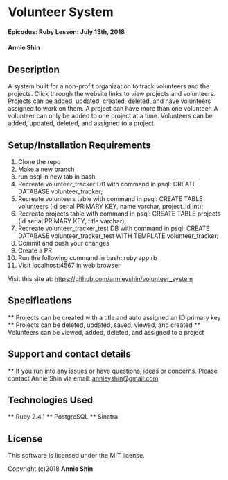# Volunteer System

#### Epicodus: Ruby Lesson: July 13th, 2018

#### Annie Shin

## Description

A system built for a non-profit organization to track volunteers and the projects. Click through the website links to view projects and volunteers. Projects can be added, updated, created, deleted, and have volunteers assigned to work on them. A project can have more than one volunteer. A volunteer can only be added to one project at a time. Volunteers can be added, updated, deleted, and assigned to a project.

## Setup/Installation Requirements

1. Clone the repo
2. Make a new branch
3. run psql in new tab in bash
4. Recreate volunteer_tracker DB with command in psql: CREATE DATABASE volunteer_tracker;
5. Recreate volunteers table with command in psql: CREATE TABLE volunteers (id serial PRIMARY KEY, name varchar, project_id int);
6. Recreate projects table with command in psql: CREATE TABLE projects (id serial PRIMARY KEY, title varchar);
7. Recreate volunteer_tracker_test DB with command in psql: CREATE DATABASE volunteer_tracker_test WITH TEMPLATE volunteer_tracker;
8. Commit and push your changes
9. Create a PR
10. Run the following command in bash: ruby app.rb
11. Visit localhost:4567 in web browser

Visit this site at: https://github.com/annieyshin/volunteer_system

## Specifications

** Projects can be created with a title and auto assigned an ID primary key
** Projects can be deleted, updated, saved, viewed, and created
** Volunteers can be viewed, added, deleted, and assigned to a project

## Support and contact details

** If you run into any issues or have questions, ideas or concerns. Please contact Annie Shin via email: annieyshin@gmail.com

## Technologies Used

** Ruby 2.4.1
** PostgreSQL
** Sinatra

## License

This software is licensed under the MIT license.

Copyright (c)2018 **Annie Shin**
